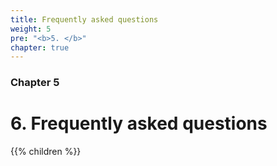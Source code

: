 ```yaml
---
title: Frequently asked questions
weight: 5
pre: "<b>5. </b>"
chapter: true
---
```


### Chapter 5

# 6. Frequently asked questions
{{% children  %}}